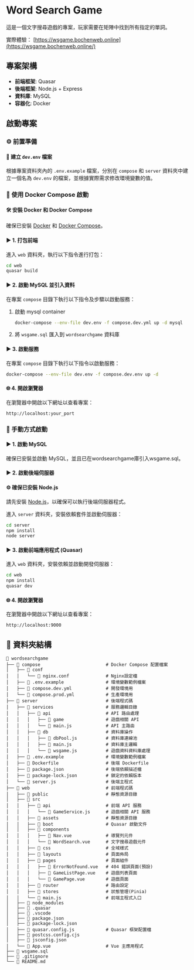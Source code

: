 # Word Search Game

這是一個文字搜尋遊戲的專案，玩家需要在矩陣中找到所有指定的單詞。

實際體驗：
[https://wsgame.bochenweb.online](https://wsgame.bochenweb.online/)

## 專案架構

- **前端框架**: Quasar
- **後端框架**: Node.js + Express
- **資料庫**: MySQL
- **容器化**: Docker


## 啟動專案

### ⚙️ 前置準備

#### 📝 建立 `dev.env` 檔案
根據專案資料夾內的 `.env.example` 檔案，分別在 `compose` 和 `server` 資料夾中建立一個名為 `dev.env` 的檔案，並根據實際需求修改環境變數的值。

### 🚀 使用 Docker Compose 啟動

#### 🛠️ 安裝 Docker 和 Docker Compose
確保已安裝 [Docker](https://www.docker.com/) 和 [Docker Compose](https://docs.docker.com/compose/)。

#### ▶️ 1. 打包前端
進入 `web` 資料夾，執行以下指令進行打包：
```bash
cd web
quasar build
```


#### ▶️ 2. 啟動 MySQL 並引入資料
在專案 `compose` 目錄下執行以下指令及步驟以啟動服務：

1. 啟動 mysql container
    ```bash
    docker-compose --env-file dev.env -f compose.dev.yml up -d mysql
    ```

2. 將 `wsgame.sql` 匯入到 `wordsearchgame` 資料庫


#### ▶️ 3. 啟動服務
在專案 `compose` 目錄下執行以下指令以啟動服務：
```bash
docker-compose --env-file dev.env -f compose.dev.env up -d
```

#### 🌐 4. 開啟瀏覽器
在瀏覽器中開啟以下網址以查看專案：
```
http://localhost:your_port
```
### 🚀 手動方式啟動

#### ▶️ 1. 啟動 MySQL
確保已安裝並啟動 MySQL，並且已在wordsearchgame庫引入wsgame.sql。

#### ▶️ 2. 啟動後端伺服器

#### ⚙️ 確保已安裝 Node.js
請先安裝 [Node.js](https://nodejs.org/)，以確保可以執行後端伺服器程式。

進入 `server` 資料夾，安裝依賴套件並啟動伺服器：
```bash
cd server
npm install
node server
```

#### ▶️ 3. 啟動前端應用程式 (Quasar)
進入 `web` 資料夾，安裝依賴並啟動開發伺服器：
```bash
cd web
npm install
quasar dev
```

#### 🌐 4. 開啟瀏覽器
在瀏覽器中開啟以下網址以查看專案：
```
http://localhost:9000
```

## 📂 資料夾結構

```
📂 wordsearchgame
├── 📂 compose                         # Docker Compose 配置檔案
│   ├── 📂 conf      
│   │   └── 📄 nginx.conf              # Nginx設定檔
│   ├── 📄 .env.example                # 環境變數範例檔案
│   ├── 📄 compose.dev.yml             # 開發環境用
│   └── 📄 compose.prod.yml            # 生產環境用
├── 📂 server                          # 後端程式碼
│   ├── 📂 services                    # 服務邏輯目錄
│   │   ├── 📂 api                     # API 路由處理
│   │   │   ├── 📂 game                # 遊戲相關 API
│   │   │   └── 📄 main.js             # API 主路由
│   │   ├── 📂 db                      # 資料庫操作
│   │   │   ├── 📄 dbPool.js           # 資料庫連線池
│   │   │   ├── 📄 main.js             # 資料庫主邏輯
│   │   │   └── 📄 wsgame.js           # 遊戲資料資料庫處理
│   ├── 📄 .env.example                # 環境變數範例檔案
│   ├── 📄 Dockerfile                  # 後端 Dockerfile
│   ├── 📄 package.json                # 後端依賴描述檔
│   ├── 📄 package-lock.json           # 鎖定的依賴版本
│   └── 📄 server.js                   # 後端主程式
├── 📂 web                             # 前端程式碼
│   ├── 📂 public                      # 靜態資源目錄
│   ├── 📂 src
│   │   ├── 📂 api                     # 前端 API 服務
│   │   │   └── 📄 GameService.js      # 遊戲相關 API 服務
│   │   ├── 📂 assets                  # 靜態資源目錄
│   │   ├── 📂 boot                    # Quasar 啟動文件
│   │   ├── 📂 components
│   │   │   ├── 📄 Nav.vue             # 導覽列元件
│   │   │   └── 📄 WordSearch.vue      # 文字搜尋遊戲元件
│   │   ├── 📂 css                     # 全域樣式
│   │   ├── 📂 layouts                 # 頁面佈局
│   │   ├── 📂 pages                   # 頁面組件
│   │   │   ├── 📄 ErrorNotFound.vue   # 404 錯誤頁面(預設)
│   │   │   ├── 📄 GameListPage.vue    # 遊戲列表頁面
│   │   │   └── 📄 GamePage.vue        # 遊戲頁面
│   │   ├── 📂 router                  # 路由設定
│   │   ├── 📂 stores                  # 狀態管理(Pinia)
│   │   └── 📄 main.js                 # 前端主程式入口
│   ├── 📂 node_modules
│   ├── 📂 .quasar
│   ├── 📂 .vscode
│   ├── 📄 package.json
│   ├── 📄 package-lock.json
│   ├── 📄 quasar.config.js            # Quasar 框架配置檔
│   ├── 📄 postcss.config.cjs
│   ├── 📄 jsconfig.json
│   └── 📄 App.vue                     # Vue 主應用程式
├── 📄 wsgame.sql
├── 📄 .gitignore
└── 📄 README.md
```
